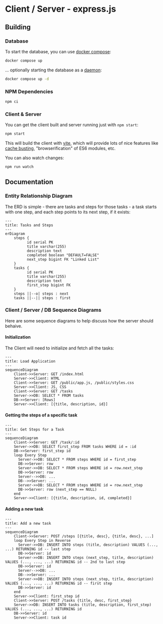 # Client / Server - express.js

## Building

### Database

To start the database, you can use [docker compose](https://docs.docker.com/compose/):

```bash
docker compose up
```

... optionally starting the database as a [daemon](https://en.wikipedia.org/wiki/Daemon_(computing)):

```bash
docker compose up -d
```

### NPM Dependencies

```bash
npm ci
```

### Client & Server

You can get the client built and server running just with `npm start`:

```bash
npm start
```

This will build the client with [vite](https://vitejs.dev/), which will provide lots of nice
features like [cache busting](https://www.keycdn.com/support/what-is-cache-busting),
"browserification" of ES6 modules, etc.

You can also watch changes:

```bash
npm run watch
```

## Documentation

### Entity Relationship Diagram

The ERD is simple - there are tasks and steps for those tasks - a task starts with one step,
and each step points to its next step, if it exists:

```mermaid
---
title: Tasks and Steps
---
erDiagram
    steps {
          id serial PK
          title varchar(255)
          description text
          completed boolean "DEFAULT=FALSE"
          next_step bigint FK "Linked List"
    }
    tasks {
          id serial PK
          title varchar(255)
          description text
          first_step bigint FK
    }
    steps ||--o| steps : next
    tasks ||--|| steps : first
```

### Client / Server / DB Sequence Diagrams

Here are some sequence diagrams to help discuss how the server should behaive.

#### Initialization

The Client will need to initialize and fetch all the tasks:

```mermaid
---
title: Load Application
---
sequenceDiagram
    Client->>Server: GET /index.html
    Server->>Client: HTML
    Client->>Server: GET /public/app.js, /public/styles.css
    Server->>Client: JS, CSS
    Client->>Server: GET /tasks
    Server->>DB: SELECT * FROM tasks
    DB->>Server: [Rows]
    Server->>Client: [{title, description, id}]
```

#### Getting the steps of a specific task

```mermaid
---
title: Get Steps for a Task
---
sequenceDiagram
    Client->>Server: GET /task/:id
    Server->>DB: SELECT first_step FROM tasks WHERE id = :id
    DB->>Server: first_step id
    loop Every Step
      Server->>DB: SELECT * FROM steps WHERE id = first_step
      DB->>Server: row
      Server->>DB: SELECT * FROM steps WHERE id = row.next_step
      DB->>Server: row
      Server-->>DB: ...
      DB-->>Server: ...
      Server->>DB: SELECT * FROM steps WHERE id = row.next_step
      DB->>Server: row (next_step == NULL)
    end
    Server->>Client: [{title, description, id, completed}]
```

#### Adding a new task

```mermaid
---
title: Add a new task
---
sequenceDiagram
    Client->>Server: POST /steps [{title, desc}, {title, desc}, ...]
    loop Every Step in Reverse
      Server->>DB: INSERT INTO steps (title, description) VALUES (..., ...) RETURNING id -- last step
      DB->>Server: id
      Server->>DB: INSERT INTO steps (next_step, title, description) VALUES (..., ..., ...) RETURNING id -- 2nd to last step
      DB->>Server: id
      Server-->>DB: ...
      DB-->>Server: ...
      Server->>DB: INSERT INTO steps (next_step, title, description) VALUES (..., ..., ...) RETURNING id -- first step
      DB->>Server: id
    end
    Server->>Client: first_step id
    Client->>Server: POST /tasks {title, desc, first_step}
    Server->>DB: INSERT INTO tasks (title, description, first_step) VALUES (..., ..., ...) RETURNING id
    DB->>Server: id
    Server->>Client: task id
```
